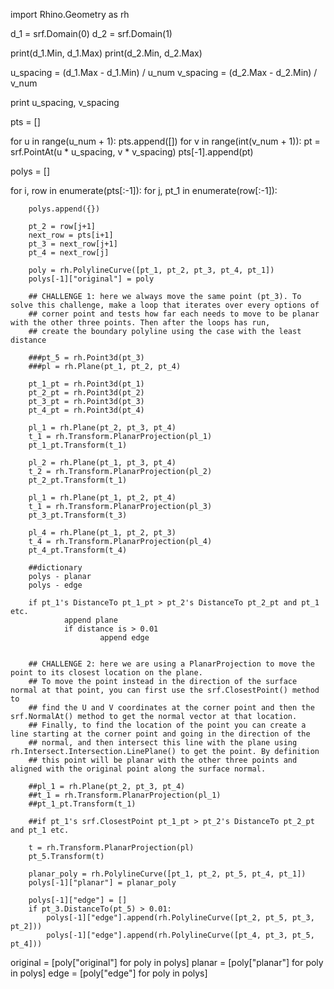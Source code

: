 import Rhino.Geometry as rh

d_1 = srf.Domain(0)
d_2 = srf.Domain(1)

print(d_1.Min, d_1.Max)
print(d_2.Min, d_2.Max)

u_spacing = (d_1.Max - d_1.Min) / u_num
v_spacing = (d_2.Max - d_2.Min) / v_num

print u_spacing, v_spacing

pts = []

for u in range(u_num + 1):
    pts.append([])
    for v in range(int(v_num + 1)):
        pt = srf.PointAt(u * u_spacing, v * v_spacing)
        pts[-1].append(pt)

polys = []

for i, row in enumerate(pts[:-1]):
    for j, pt_1 in enumerate(row[:-1]):

        polys.append({})

        pt_2 = row[j+1]
        next_row = pts[i+1]
        pt_3 = next_row[j+1]
        pt_4 = next_row[j]

        poly = rh.PolylineCurve([pt_1, pt_2, pt_3, pt_4, pt_1])
        polys[-1]["original"] = poly

        ## CHALLENGE 1: here we always move the same point (pt_3). To solve this challenge, make a loop that iterates over every options of
        ## corner point and tests how far each needs to move to be planar with the other three points. Then after the loops has run,
        ## create the boundary polyline using the case with the least distance

        ###pt_5 = rh.Point3d(pt_3)
        ###pl = rh.Plane(pt_1, pt_2, pt_4)

        pt_1_pt = rh.Point3d(pt_1)
        pt_2_pt = rh.Point3d(pt_2)
        pt_3_pt = rh.Point3d(pt_3)
        pt_4_pt = rh.Point3d(pt_4)

        pl_1 = rh.Plane(pt_2, pt_3, pt_4)
        t_1 = rh.Transform.PlanarProjection(pl_1)
        pt_1_pt.Transform(t_1)

        pl_2 = rh.Plane(pt_1, pt_3, pt_4)
        t_2 = rh.Transform.PlanarProjection(pl_2)
        pt_2_pt.Transform(t_1)

        pl_1 = rh.Plane(pt_1, pt_2, pt_4)
        t_1 = rh.Transform.PlanarProjection(pl_3)
        pt_3_pt.Transform(t_3)

        pl_4 = rh.Plane(pt_1, pt_2, pt_3)
        t_4 = rh.Transform.PlanarProjection(pl_4)
        pt_4_pt.Transform(t_4)

        ##dictionary
        polys - planar
        polys - edge

        if pt_1's DistanceTo pt_1_pt > pt_2's DistanceTo pt_2_pt and pt_1 etc.
                append plane
                if distance is > 0.01
                        append edge
        

        ## CHALLENGE 2: here we are using a PlanarProjection to move the point to its closest location on the plane.
        ## To move the point instead in the direction of the surface normal at that point, you can first use the srf.ClosestPoint() method to
        ## find the U and V coordinates at the corner point and then the srf.NormalAt() method to get the normal vector at that location.
        ## Finally, to find the location of the point you can create a line starting at the corner point and going in the direction of the
        ## normal, and then intersect this line with the plane using rh.Intersect.Intersection.LinePlane() to get the point. By definition
        ## this point will be planar with the other three points and aligned with the original point along the surface normal.

        ##pl_1 = rh.Plane(pt_2, pt_3, pt_4)
        ##t_1 = rh.Transform.PlanarProjection(pl_1)
        ##pt_1_pt.Transform(t_1)

        ##if pt_1's srf.ClosestPoint pt_1_pt > pt_2's DistanceTo pt_2_pt and pt_1 etc.

        t = rh.Transform.PlanarProjection(pl)
        pt_5.Transform(t)

        planar_poly = rh.PolylineCurve([pt_1, pt_2, pt_5, pt_4, pt_1])
        polys[-1]["planar"] = planar_poly

        polys[-1]["edge"] = []
        if pt_3.DistanceTo(pt_5) > 0.01:
            polys[-1]["edge"].append(rh.PolylineCurve([pt_2, pt_5, pt_3, pt_2]))
            polys[-1]["edge"].append(rh.PolylineCurve([pt_4, pt_3, pt_5, pt_4]))

original = [poly["original"] for poly in polys]
planar = [poly["planar"] for poly in polys]
edge = [poly["edge"] for poly in polys]